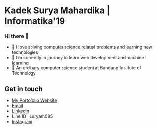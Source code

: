 # Kadek Surya Mahardika | Informatika'19

### Hi there 👋

- 🌱 I love solving computer science related problems and learning new technologies
- 🌱 I’m currently in journey to learn web development and machine learning
- 🌱 An ordinary computer science student at Bandung Institute of Technology


## Get in touch
- <a href="https://kadeksuryam.github.io">My Portofolio Website</a>
- <a href="mailto:kadeksuryam@gmail.com">Email</a>
- <a href="https://linkedin.com/in/kadeksuryam/">Linkedin</a>
- Line ID : suryam085
- <a href="https://instagram.com/suryam1729/">Instagram</a>

